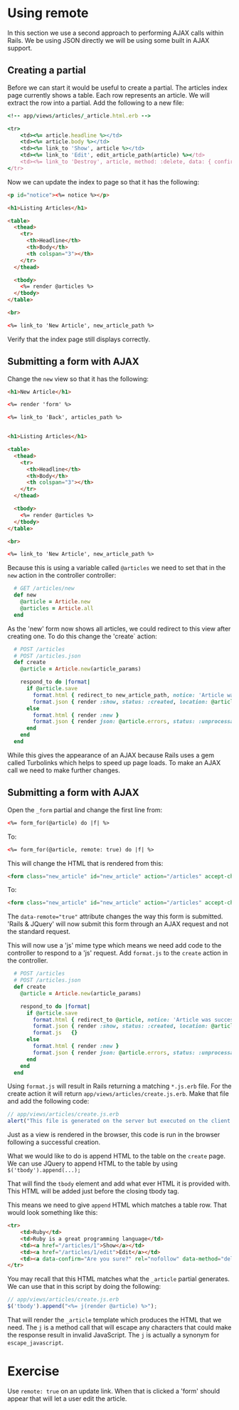 # Using remote

In this section we use a second approach to performing AJAX calls within Rails. We be using JSON directly we will be using some built in AJAX support.


## Creating a partial

Before we can start it would be useful to create a partial. The articles index page currently shows a table. Each row represents an article. We will extract the row into a partial. Add the following to a new file:

```ruby
<!-- app/views/articles/_article.html.erb -->

<tr>
	<td><%= article.headline %></td>
	<td><%= article.body %></td>
	<td><%= link_to 'Show', article %></td>
	<td><%= link_to 'Edit', edit_article_path(article) %></td>
	<td><%= link_to 'Destroy', article, method: :delete, data: { confirm: 'Are you sure?' } %></td>
</tr>
``` 

Now we can update the index to page so that it has the following:

```html
<p id="notice"><%= notice %></p>

<h1>Listing Articles</h1>

<table>
  <thead>
    <tr>
      <th>Headline</th>
      <th>Body</th>
      <th colspan="3"></th>
    </tr>
  </thead>

  <tbody>
    <%= render @articles %>
  </tbody>
</table>

<br>

<%= link_to 'New Article', new_article_path %>

```

Verify that the index page still displays correctly.

## Submitting a form with AJAX

Change the `new` view so that it has the following:

```html
<h1>New Article</h1>

<%= render 'form' %>

<%= link_to 'Back', articles_path %>


<h1>Listing Articles</h1>

<table>
  <thead>
    <tr>
      <th>Headline</th>
      <th>Body</th>
      <th colspan="3"></th>
    </tr>
  </thead>

  <tbody>
    <%= render @articles %>
  </tbody>
</table>

<br>

<%= link_to 'New Article', new_article_path %>
```

Because this is using a variable called `@articles` we need to set that in the `new` action in the controller controller:

```ruby
  # GET /articles/new
  def new
    @article = Article.new
    @articles = Article.all
  end
```

As the 'new' form now shows all articles, we could redirect to this view after creating one. To do this change the 'create` action:

```ruby
  # POST /articles
  # POST /articles.json
  def create
    @article = Article.new(article_params)

    respond_to do |format|
      if @article.save
        format.html { redirect_to new_article_path, notice: 'Article was successfully created.' }
        format.json { render :show, status: :created, location: @article }
      else
        format.html { render :new }
        format.json { render json: @article.errors, status: :unprocessable_entity }
      end
    end
  end

```

While this gives the appearance of an AJAX because Rails uses a gem called Turbolinks which helps to speed up page loads. To make an AJAX call we need to make further changes. 

## Submitting a form with AJAX

Open the `_form` partial and change the first line from:

```html
<%= form_for(@article) do |f| %>
``` 
To: 

```html
<%= form_for(@article, remote: true) do |f| %>
``` 

This will change the HTML that is rendered from this:

```html
<form class="new_article" id="new_article" action="/articles" accept-charset="UTF-8" method="post">
```

To:

```html
<form class="new_article" id="new_article" action="/articles" accept-charset="UTF-8" data-remote="true" method="post">
```

The `data-remote="true"` attribute changes the way this form is submitted. 'Rails & JQuery' will now submit this form through an AJAX request and not the standard request. 

This will now use a 'js' mime type which means we need add code to the controller to respond to a 'js' request. Add `format.js` to the `create` action in the controller.

```ruby
  # POST /articles
  # POST /articles.json
  def create
    @article = Article.new(article_params)

    respond_to do |format|
      if @article.save
        format.html { redirect_to @article, notice: 'Article was successfully created.' }
        format.json { render :show, status: :created, location: @article }
        format.js   {} 
      else
        format.html { render :new }
        format.json { render json: @article.errors, status: :unprocessable_entity }
      end
    end
  end
```

Using `format.js` will result in Rails returning a matching `*.js.erb` file. For the create action it will return `app/views/articles/create.js.erb`. Make that file and add the following code:

```js
// app/views/articles/create.js.erb
alert("This file is generated on the server but executed on the client.");
```

Just as a view is rendered in the browser, this code is run in the browser following a successful creation. 

What we would like to do is append HTML to the table on the `create` page. We can use JQuery to append HTML to the table by using `$('tbody').append(...);`

That will find the `tbody` element and add what ever HTML it is provided with. This HTML will be added just before the closing tbody tag.

This means we need to give `append` HTML which matches a table row. That would look something like this: 

```html
<tr>
	<td>Ruby</td>
	<td>Ruby is a great programming language</td>
	<td><a href="/articles/1">Show</a></td>
	<td><a href="/articles/1/edit">Edit</a></td>
	<td><a data-confirm="Are you sure?" rel="nofollow" data-method="delete" href="/articles/1">Destroy</a></td>
</tr>
```

You may recall that this HTML matches what the `_article` partial generates. We can use that in this script by doing the following:

```js
// app/views/articles/create.js.erb
$('tbody').append("<%= j(render @article) %>");
```

That will render the `_article` template which produces the HTML that we need. The `j` is a method call that will escape any characters that could make the response result in invalid JavaScript. The `j` is actually a synonym for `escape_javascript`.

# Exercise 

Use `remote: true` on an update link. When that is clicked a 'form' should appear that will let a user edit the article. 

